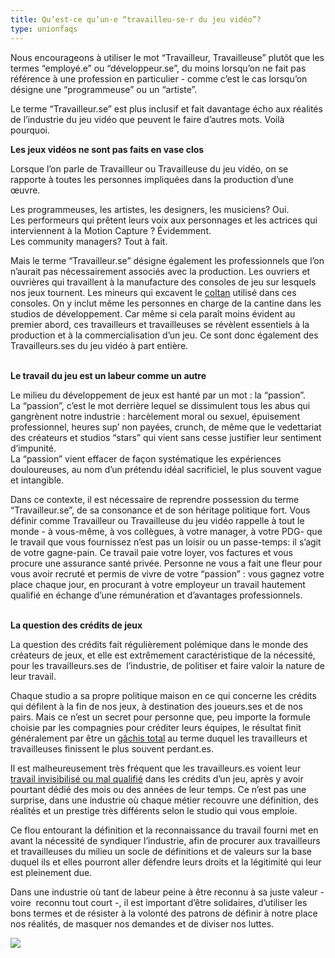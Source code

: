 ```yaml
---
title: Qu’est-ce qu’un·e “travailleu·se·r du jeu vidéo”?
type: unionfaqs
---
```

Nous encourageons à utiliser le mot “Travailleur, Travailleuse” plutôt que les termes “employé.e” ou “développeur.se”, du moins lorsqu’on ne fait pas référence à une profession en particulier - comme c’est le cas lorsqu’on désigne une “programmeuse” ou un “artiste”.

Le terme “Travailleur.se” est plus inclusif et fait davantage écho aux réalités de l’industrie du jeu vidéo que peuvent le faire d’autres mots. Voilà pourquoi.



**Les jeux vidéos ne sont pas faits en vase clos**

Lorsque l’on parle de Travailleur ou Travailleuse du jeu vidéo, on se rapporte à toutes les personnes impliquées dans la production d’une œuvre. 

Les programmeuses, les artistes, les designers, les musiciens? Oui.\
Les performeurs qui prêtent leurs voix aux personnages et les actrices qui interviennent à la Motion Capture ? Évidemment. \
Les community managers? Tout à fait.

Mais le terme “Travailleur.se” désigne également les professionnels que l’on n’aurait pas nécessairement associés avec la production. Les ouvriers et ouvrières qui travaillent à la manufacture des consoles de jeu sur lesquels nos jeux tournent. Les mineurs qui excavent le [coltan](https://videogamesoftheoppressed.wordpress.com/2014/08/22/conflict-minerals-and-games/) utilisé dans ces consoles. On y inclut même les personnes en charge de la cantine dans les studios de développement. Car même si cela paraît moins évident au premier abord, ces travailleurs et travailleuses se révèlent essentiels à la production et à la commercialisation d’un jeu. Ce sont donc également des Travailleurs.ses du jeu vidéo à part entière.

**\
Le travail du jeu est un labeur comme un autre**

Le milieu du développement de jeux est hanté par un mot : la “passion”. \
La “passion”, c’est le mot derrière lequel se dissimulent tous les abus qui gangrènent notre industrie : harcèlement moral ou sexuel, épuisement professionnel, heures sup’ non payées, crunch, de même que le vedettariat des créateurs et studios “stars” qui vient sans cesse justifier leur sentiment d’impunité. \
La “passion” vient effacer de façon systématique les expériences douloureuses, au nom d’un prétendu idéal sacrificiel, le plus souvent vague et intangible. 

Dans ce contexte, il est nécessaire de reprendre possession du terme “Travailleur.se”, de sa consonance et de son héritage politique fort. Vous définir comme Travailleur ou Travailleuse du jeu vidéo rappelle à tout le monde - à vous-même, à vos collègues, à votre manager, à votre PDG- que le travail que vous fournissez n’est pas un loisir ou un passe-temps: il s’agit de votre gagne-pain. Ce travail paie votre loyer, vos factures et vous procure une assurance santé privée. Personne ne vous a fait une fleur pour vous avoir recruté et permis de vivre de votre “passion” : vous gagnez votre place chaque jour, en procurant à votre employeur un travail hautement qualifié en échange d’une rémunération et d’avantages professionnels.

**\
La question des crédits de jeux**

La question des crédits fait régulièrement polémique dans le monde des créateurs de jeux, et elle est extrêmement caractéristique de la nécessité, pour les travailleurs.ses de  l’industrie, de politiser et faire valoir la nature de leur travail.

Chaque studio a sa propre politique maison en ce qui concerne les crédits qui défilent à la fin de nos jeux, à destination des joueurs.ses et de nos pairs. Mais ce n’est un secret pour personne que, peu importe la formule choisie par les compagnies pour créditer leurs équipes, le résultat finit généralement par être un [gâchis total](https://www.videogameschronicle.com/features/opinion/game-credits-are-still-a-broken-mess/) au terme duquel les travailleurs et travailleuses finissent le plus souvent perdant.es.

Il est malheureusement très fréquent que les travailleurs.es voient leur [travail invisibilisé ou mal qualifié](https://kotaku.com/how-game-companies-use-credits-to-reward-or-punish-de-1840905129) dans les crédits d’un jeu, après y avoir pourtant dédié des mois ou des années de leur temps. Ce n’est pas une surprise, dans une industrie où chaque métier recouvre une définition, des réalités et un prestige très différents selon le studio qui vous emploie. 

Ce flou entourant la définition et la reconnaissance du travail fourni met en avant la nécessité de syndiquer l’industrie, afin de procurer aux travailleurs et travailleuses du milieu un socle de définitions et de valeurs sur la base duquel ils et elles pourront aller défendre leurs droits et la légitimité qui leur est pleinement due. 

Dans une industrie où tant de labeur peine à être reconnu à sa juste valeur - voire  reconnu tout court -, il est important d’être solidaires, d’utiliser les bons termes et de résister à la volonté des patrons de définir à notre place nos réalités, de masquer nos demandes et de diviser nos luttes.



<div class="md-img off-8">
<img
  src="/images/faqs/lemmings.png"
/></div>